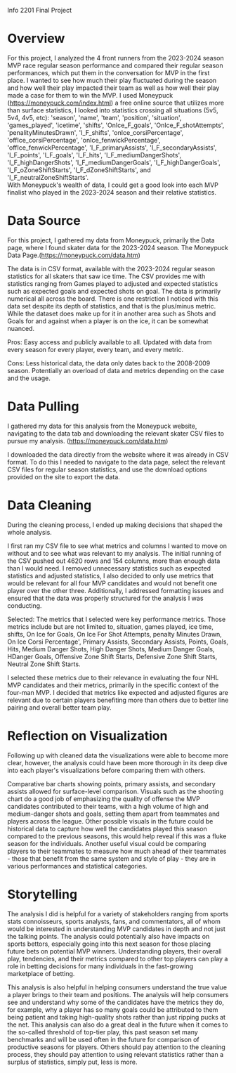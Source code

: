 Info 2201 Final Project

# Overview

For this project, I analyzed the 4 front runners from the 2023-2024 season MVP race regular season performance and compared their regular season performances, which put them in the conversation for MVP in the first place. I wanted to see how much their play fluctuated during the season and how well their play impacted their team as well as how well their play made a case for them to win the MVP.
I used Moneypuck (https://moneypuck.com/index.html) a free online source that utilizes more than surface statistics, I looked into statistics crossing all situations (5v5, 5v4, 4v5, etc): 'season', 'name', 'team', 'position', 'situation', 'games_played', 'icetime', 'shifts', 'OnIce_F_goals', 'OnIce_F_shotAttempts', 'penalityMinutesDrawn', 'I_F_shifts', 'onIce_corsiPercentage', 'offIce_corsiPercentage', 'onIce_fenwickPercentage', 'offIce_fenwickPercentage', 'I_F_primaryAssists', 'I_F_secondaryAssists', 'I_F_points', 'I_F_goals', 'I_F_hits', 'I_F_mediumDangerShots', 'I_F_highDangerShots', 'I_F_mediumDangerGoals', 'I_F_highDangerGoals', 'I_F_oZoneShiftStarts', 'I_F_dZoneShiftStarts', and 'I_F_neutralZoneShiftStarts'.  
With Moneypuck's wealth of data, I could get a good look into each MVP finalist who played in the 2023-2024 season and their relative statistics. 

# Data Source

For this project, I gathered my data from Moneypuck, primarily the Data page, where I found skater data for the 2023-2024 season. The Moneypuck Data Page.(https://moneypuck.com/data.htm)

The data is in CSV format, available with the 2023-2024 regular season statistics for all skaters that saw ice time. The CSV provides me with statistics ranging from Games played to adjusted and expected statistics such as expected goals and expected shots on goal. The data is primarily numerical all across the board. There is one restriction I noticed with this data set despite its depth of statistics, and that is the plus/minus metric. While the dataset does make up for it in another area such as Shots and Goals for and against when a player is on the ice, it can be somewhat nuanced.

Pros: Easy access and publicly available to all. Updated with data from every season for every player, every team, and every metric. 

Cons: Less historical data, the data only dates back to the 2008-2009 season. Potentially an overload of data and metrics depending on the case and the usage.

# Data Pulling

I gathered my data for this analysis from the Moneypuck website, navigating to the data tab and downloading the relevant skater CSV files to pursue my analysis. (https://moneypuck.com/data.htm)

I downloaded the data directly from the website where it was already in CSV format. To do this I needed to navigate to the data page, select the relevant CSV files for regular season statistics, and use the download options provided on the site to export the data.

# Data Cleaning

During the cleaning process, I ended up making decisions that shaped the whole analysis. 

I first ran my CSV file to see what metrics and columns I wanted to move on without and to see what was relevant to my analysis. The initial running of the CSV pushed out 4620 rows and 154 columns, more than enough data than I would need. I removed unnecessary statistics such as expected statistics and adjusted statistics, I also decided to only use metrics that would be relevant for all four MVP candidates and would not benefit one player over the other three. Additionally, I addressed formatting issues and ensured that the data was properly structured for the analysis I was conducting.

Selected: The metrics that I selected were key performance metrics. Those metrics include but are not limited to, situation, games played, ice time, shifts, On Ice for Goals, On Ice For Shot Attempts, penalty Minutes Drawn, On Ice Corsi Percentage', Primary Assists, Secondary Assists, Points, Goals, Hits, Medium Danger Shots, High Danger Shots, Medium Danger Goals, HDanger Goals, Offensive Zone Shift Starts, Defensive Zone Shift Starts, Neutral Zone Shift Starts.

I selected these metrics due to their relevance in evaluating the four NHL MVP candidates and their metrics, primarily in the specific context of the four-man MVP. I decided that metrics like expected and adjusted figures are relevant due to certain players benefiting more than others due to better line pairing and overall better team play.

# Reflection on Visualization

Following up with cleaned data the visualizations were able to become more clear, however, the analysis could have been more thorough in its deep dive into each player's visualizations before comparing them with others.

Comparative bar charts showing points, primary assists, and secondary assists allowed for surface-level comparison. Visuals such as the shooting chart do a good job of emphasizing the quality of offense the MVP candidates contributed to their teams, with a high volume of high and medium-danger shots and goals, setting them apart from teammates and players across the league. Other possible visuals in the future could be historical data to capture how well the candidates played this season compared to the previous seasons, this would help reveal if this was a fluke season for the individuals. Another useful visual could be comparing players to their teammates to measure how much ahead of their teammates - those that benefit from the same system and style of play - they are in various performances and statistical categories. 

# Storytelling

The analysis I did is helpful for a variety of stakeholders ranging from sports stats connoisseurs, sports analysts, fans, and commentators, all of whom would be interested in understanding MVP candidates in depth and not just the talking points. The analysis could potentially also have impacts on sports bettors, especially going into this next season for those placing future bets on potential MVP winners. Understanding players, their overall play, tendencies, and their metrics compared to other top players can play a role in betting decisions for many individuals in the fast-growing marketplace of betting. 

This analysis is also helpful in helping consumers understand the true value a player brings to their team and positions. The analysis will help consumers see and understand why some of the candidates have the metrics they do, for example, why a player has so many goals could be attributed to them being patient and taking high-quality shots rather than just ripping pucks at the net. This analysis can also do a great deal in the future when it comes to the so-called threshold of top-tier play, this past season set many benchmarks and will be used often in the future for comparison of productive seasons for players. Others should pay attention to the cleaning process, they should pay attention to using relevant statistics rather than a surplus of statistics, simply put, less is more. 







